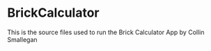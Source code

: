 # BrickCalculator
This is the source files used to run the Brick Calculator App by Collin Smallegan

